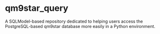 # qm9star_query

A SQLModel-based repository dedicated to helping users access the PostgreSQL-based qm9star database more easily in a Python environment.